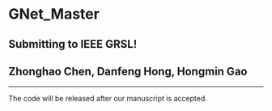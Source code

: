 # GNet_Master
Submitting to IEEE GRSL!
----------
## Zhonghao Chen, Danfeng Hong, Hongmin Gao
----------
The code will be released after our manuscript is accepted.



